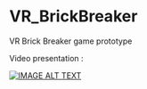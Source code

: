 # VR_BrickBreaker

VR Brick Breaker game prototype

Video presentation :

[![IMAGE ALT TEXT](http://img.youtube.com/vi/K_8yGIbOrnw/0.jpg)](http://www.youtube.com/watch?v=K_8yGIbOrnw "VR Brick Breaker")
